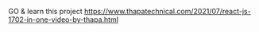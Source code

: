 GO & learn this project https://www.thapatechnical.com/2021/07/react-js-1702-in-one-video-by-thapa.html
